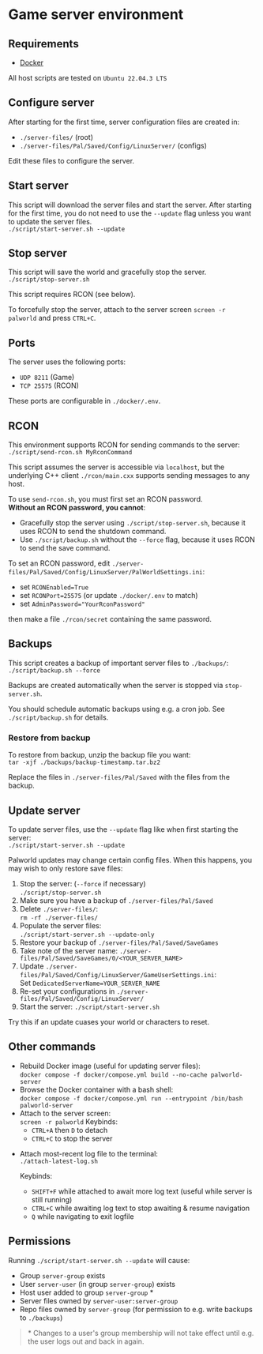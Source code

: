 # Game server environment

## Requirements

- [Docker](https://docs.docker.com/get-docker/)

All host scripts are tested on `Ubuntu 22.04.3 LTS`

## Configure server

After starting for the first time, server configuration files are created in:

- `./server-files/` (root)
- `./server-files/Pal/Saved/Config/LinuxServer/` (configs)

Edit these files to configure the server.

## Start server

This script will download the server files and start the server. After starting
for the first time, you do not need to use the `--update` flag unless you want
to update the server files.  
`./script/start-server.sh --update`

## Stop server

This script will save the world and gracefully stop the server.  
`./script/stop-server.sh`

This script requires RCON (see below).

To forcefully stop the server, attach to the server screen `screen -r palworld`
and press `CTRL+C`.

## Ports

The server uses the following ports:

- `UDP 8211` (Game)
- `TCP 25575` (RCON)

These ports are configurable in `./docker/.env`.

## RCON

This environment supports RCON for sending commands to the server:  
`./script/send-rcon.sh MyRconCommand`

This script assumes the server is accessible via `localhost`, but the
underlying C++ client `./rcon/main.cxx` supports sending messages to any host.

To use `send-rcon.sh`, you must first set an RCON password.  
**Without an RCON password, you cannot**:

- Gracefully stop the server using `./script/stop-server.sh`,
  because it uses RCON to send the shutdown command.
- Use `./script/backup.sh` without the `--force` flag, because it uses RCON to
  send the save command.

To set an RCON password, edit `./server-files/Pal/Saved/Config/LinuxServer/PalWorldSettings.ini`:

- set `RCONEnabled=True`
- set `RCONPort=25575` (or update `./docker/.env` to match)
- set `AdminPassword="YourRconPassword"`

then make a file `./rcon/secret` containing the same password.

## Backups

This script creates a backup of important server files to `./backups/`:  
`./script/backup.sh --force`

Backups are created automatically when the server is stopped via `stop-server.sh`.

You should schedule automatic backups using e.g. a cron job. See `./script/backup.sh`
for details.

### Restore from backup

To restore from backup, unzip the backup file you want:  
`tar -xjf ./backups/backup-timestamp.tar.bz2`

Replace the files in `./server-files/Pal/Saved` with the files from the backup.

## Update server

To update server files, use the `--update` flag like when first
starting the server:  
`./script/start-server.sh --update`

Palworld updates may change certain config files. When
this happens, you may wish to only restore save files:

1. Stop the server:  (`--force` if necessary)  
   `./script/stop-server.sh`
2. Make sure you have a backup of `./server-files/Pal/Saved`
3. Delete `./server-files/`:  
   `rm -rf ./server-files/`
4. Populate the server files:  
   `./script/start-server.sh --update-only`
5. Restore your backup of `./server-files/Pal/Saved/SaveGames`  
6. Take note of the server name: `./server-files/Pal/Saved/SaveGames/0/<YOUR_SERVER_NAME>`
7. Update `./server-files/Pal/Saved/Config/LinuxServer/GameUserSettings.ini`:  
   Set `DedicatedServerName=YOUR_SERVER_NAME`
8. Re-set your configurations in `./server-files/Pal/Saved/Config/LinuxServer/`
9. Start the server:
   `./script/start-server.sh`

Try this if an update cuases your world or characters to reset.

## Other commands

- Rebuild Docker image (useful for updating server files):  
  `docker compose -f docker/compose.yml build --no-cache palworld-server`
- Browse the Docker container with a bash shell:  
  `docker compose -f docker/compose.yml run --entrypoint /bin/bash palworld-server`
- Attach to the server screen:  
  `screen -r palworld`
  Keybinds:
  - `CTRL+A` then `D` to detach
  - `CTRL+C` to stop the server

<!-- line break -->

- Attach most-recent log file to the terminal:  
  `./attach-latest-log.sh`

  Keybinds:
  - `SHIFT+F` while attached to await more log text (useful while server is
              still running)
  - `CTRL+C` while awaiting log text to stop awaiting & resume navigation
  - `Q` while navigating to exit logfile

## Permissions

Running `./script/start-server.sh --update` will cause:

- Group `server-group` exists
- User `server-user` (in group `server-group`) exists
- Host user added to group `server-group` *
- Server files owned by `server-user:server-group`
- Repo files owned by `server-group` (for permission to e.g. write backups to `./backups`)

> \* Changes to a user's group membership will not take effect until e.g. the
> user logs out and back in again.
